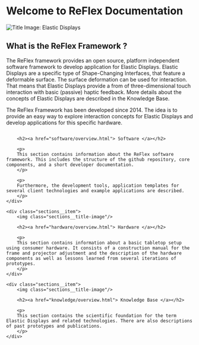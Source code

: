 # Welcome to ReFlex Documentation

<img src="/reflex/assets/img/overview/title.jpg" class="content__title-image" alt="Title Image: Elastic Displays">

## What is the ReFlex Framework ?

The ReFlex framework provides an open source, platform independent software framework to develop application for Elastic Displays. Elastic Displays are a specific type of Shape-Changing Interfaces, that feature a deformable surface. The surface deformation can be used for interaction. That means that Elastic Displays provide a from of three-dimensional touch interaction with basic (passive) haptic feedback. More details about the concepts of Elastic Displays are described in the Knowledge Base.

The ReFlex Framework has been developed since 2014. The idea is to provide an easy way to explore interaction concepts for Elastic Displays  and develop applications for this specific hardware.  

<div class="sections">
    <div class="sections__item">
        <img class="sections__title-image"/>

        <h2><a href="software/overview.html"> Software </a></h2>

        <p>
        This section contains information about the ReFlex software framework. This includes the structure of the github repository, core components, and a short developer documentation.
        </p>

        <p>
        Furthermore, the development tools, application templates for several client technologies and example applications are described.
        </p>
    </div>

    <div class="sections__item">
        <img class="sections__title-image"/>

        <h2><a href="hardware/overview.html"> Hardware </a></h2>

        <p>
        This section contains information about a basic tabletop setup using consumer hardware. It consists of a construction manual for the frame and projector adjustment and the description of the hardware components as well as lessons learned from several iterations of prototypes.
        </p>
    </div>

    <div class="sections__item">
        <img class="sections__title-image"/>

        <h2><a href="knowledge/overview.html"> Knowledge Base </a></h2>

        <p>
        This section contains the scientific foundation for the term Elastic Displays and related technologies. There are also descriptions of past prototypes and publications.
        </p>
    </div>
</div>
